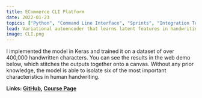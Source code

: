 ```yaml
---
title: ECommerce CLI Platform
date: 2022-01-23
topics: ["Python", "Command Line Interface", "Sprints", "Integration Testing"]
lead: Variational autoencoder that learns latent features in handwriting.
image: CLI.png
---
```


I implemented the model in Keras and trained it on a dataset of over 400,000
handwritten characters. You can see the results in the web demo below, which
stitches the outputs together onto a canvas. Without any prior knowledge, the
model is able to isolate six of the most important characteristics in human
handwriting.

**Links: [GitHub](https://github.com/dylanhans),
[Course Page]()**
